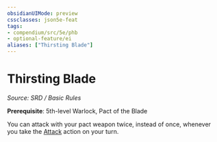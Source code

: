 ```yaml
---
obsidianUIMode: preview
cssclasses: json5e-feat
tags:
- compendium/src/5e/phb
- optional-feature/ei
aliases: ["Thirsting Blade"]
---
```

# Thirsting Blade
*Source: SRD / Basic Rules*  

**Prerequisite**: 5th-level Warlock, Pact of the Blade

You can attack with your pact weapon twice, instead of once, whenever you take the [Attack](rules/actions.md#Attack) action on your turn.